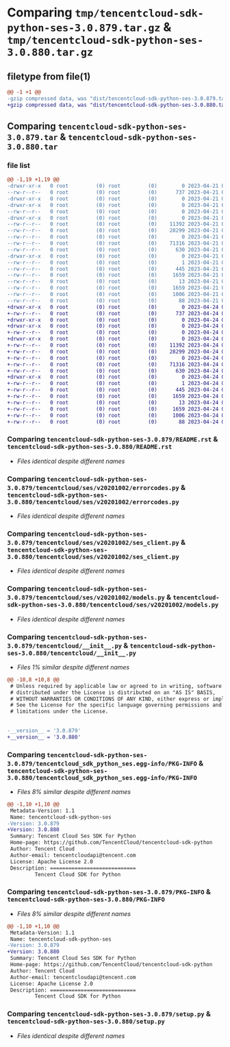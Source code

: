 # Comparing `tmp/tencentcloud-sdk-python-ses-3.0.879.tar.gz` & `tmp/tencentcloud-sdk-python-ses-3.0.880.tar.gz`

## filetype from file(1)

```diff
@@ -1 +1 @@
-gzip compressed data, was "dist/tencentcloud-sdk-python-ses-3.0.879.tar", last modified: Fri Apr 21 00:58:54 2023, max compression
+gzip compressed data, was "dist/tencentcloud-sdk-python-ses-3.0.880.tar", last modified: Mon Apr 24 03:25:39 2023, max compression
```

## Comparing `tencentcloud-sdk-python-ses-3.0.879.tar` & `tencentcloud-sdk-python-ses-3.0.880.tar`

### file list

```diff
@@ -1,19 +1,19 @@
-drwxr-xr-x   0 root         (0) root         (0)        0 2023-04-21 00:58:54.000000 tencentcloud-sdk-python-ses-3.0.879/
--rw-r--r--   0 root         (0) root         (0)      737 2023-04-21 00:58:54.000000 tencentcloud-sdk-python-ses-3.0.879/README.rst
-drwxr-xr-x   0 root         (0) root         (0)        0 2023-04-21 00:58:54.000000 tencentcloud-sdk-python-ses-3.0.879/tencentcloud/
-drwxr-xr-x   0 root         (0) root         (0)        0 2023-04-21 00:58:54.000000 tencentcloud-sdk-python-ses-3.0.879/tencentcloud/ses/
--rw-r--r--   0 root         (0) root         (0)        0 2023-04-21 00:58:54.000000 tencentcloud-sdk-python-ses-3.0.879/tencentcloud/ses/__init__.py
-drwxr-xr-x   0 root         (0) root         (0)        0 2023-04-21 00:58:54.000000 tencentcloud-sdk-python-ses-3.0.879/tencentcloud/ses/v20201002/
--rw-r--r--   0 root         (0) root         (0)    11392 2023-04-21 00:58:54.000000 tencentcloud-sdk-python-ses-3.0.879/tencentcloud/ses/v20201002/errorcodes.py
--rw-r--r--   0 root         (0) root         (0)    28299 2023-04-21 00:58:54.000000 tencentcloud-sdk-python-ses-3.0.879/tencentcloud/ses/v20201002/ses_client.py
--rw-r--r--   0 root         (0) root         (0)        0 2023-04-21 00:58:54.000000 tencentcloud-sdk-python-ses-3.0.879/tencentcloud/ses/v20201002/__init__.py
--rw-r--r--   0 root         (0) root         (0)    71316 2023-04-21 00:58:54.000000 tencentcloud-sdk-python-ses-3.0.879/tencentcloud/ses/v20201002/models.py
--rw-r--r--   0 root         (0) root         (0)      630 2023-04-21 00:58:54.000000 tencentcloud-sdk-python-ses-3.0.879/tencentcloud/__init__.py
-drwxr-xr-x   0 root         (0) root         (0)        0 2023-04-21 00:58:54.000000 tencentcloud-sdk-python-ses-3.0.879/tencentcloud_sdk_python_ses.egg-info/
--rw-r--r--   0 root         (0) root         (0)        1 2023-04-21 00:58:54.000000 tencentcloud-sdk-python-ses-3.0.879/tencentcloud_sdk_python_ses.egg-info/dependency_links.txt
--rw-r--r--   0 root         (0) root         (0)      445 2023-04-21 00:58:54.000000 tencentcloud-sdk-python-ses-3.0.879/tencentcloud_sdk_python_ses.egg-info/SOURCES.txt
--rw-r--r--   0 root         (0) root         (0)     1659 2023-04-21 00:58:54.000000 tencentcloud-sdk-python-ses-3.0.879/tencentcloud_sdk_python_ses.egg-info/PKG-INFO
--rw-r--r--   0 root         (0) root         (0)       13 2023-04-21 00:58:54.000000 tencentcloud-sdk-python-ses-3.0.879/tencentcloud_sdk_python_ses.egg-info/top_level.txt
--rw-r--r--   0 root         (0) root         (0)     1659 2023-04-21 00:58:54.000000 tencentcloud-sdk-python-ses-3.0.879/PKG-INFO
--rw-r--r--   0 root         (0) root         (0)     1006 2023-04-21 00:58:54.000000 tencentcloud-sdk-python-ses-3.0.879/setup.py
--rw-r--r--   0 root         (0) root         (0)       88 2023-04-21 00:58:54.000000 tencentcloud-sdk-python-ses-3.0.879/setup.cfg
+drwxr-xr-x   0 root         (0) root         (0)        0 2023-04-24 03:25:39.000000 tencentcloud-sdk-python-ses-3.0.880/
+-rw-r--r--   0 root         (0) root         (0)      737 2023-04-24 03:25:39.000000 tencentcloud-sdk-python-ses-3.0.880/README.rst
+drwxr-xr-x   0 root         (0) root         (0)        0 2023-04-24 03:25:39.000000 tencentcloud-sdk-python-ses-3.0.880/tencentcloud/
+drwxr-xr-x   0 root         (0) root         (0)        0 2023-04-24 03:25:39.000000 tencentcloud-sdk-python-ses-3.0.880/tencentcloud/ses/
+-rw-r--r--   0 root         (0) root         (0)        0 2023-04-24 03:25:39.000000 tencentcloud-sdk-python-ses-3.0.880/tencentcloud/ses/__init__.py
+drwxr-xr-x   0 root         (0) root         (0)        0 2023-04-24 03:25:39.000000 tencentcloud-sdk-python-ses-3.0.880/tencentcloud/ses/v20201002/
+-rw-r--r--   0 root         (0) root         (0)    11392 2023-04-24 03:25:39.000000 tencentcloud-sdk-python-ses-3.0.880/tencentcloud/ses/v20201002/errorcodes.py
+-rw-r--r--   0 root         (0) root         (0)    28299 2023-04-24 03:25:39.000000 tencentcloud-sdk-python-ses-3.0.880/tencentcloud/ses/v20201002/ses_client.py
+-rw-r--r--   0 root         (0) root         (0)        0 2023-04-24 03:25:39.000000 tencentcloud-sdk-python-ses-3.0.880/tencentcloud/ses/v20201002/__init__.py
+-rw-r--r--   0 root         (0) root         (0)    71316 2023-04-24 03:25:39.000000 tencentcloud-sdk-python-ses-3.0.880/tencentcloud/ses/v20201002/models.py
+-rw-r--r--   0 root         (0) root         (0)      630 2023-04-24 03:25:39.000000 tencentcloud-sdk-python-ses-3.0.880/tencentcloud/__init__.py
+drwxr-xr-x   0 root         (0) root         (0)        0 2023-04-24 03:25:39.000000 tencentcloud-sdk-python-ses-3.0.880/tencentcloud_sdk_python_ses.egg-info/
+-rw-r--r--   0 root         (0) root         (0)        1 2023-04-24 03:25:39.000000 tencentcloud-sdk-python-ses-3.0.880/tencentcloud_sdk_python_ses.egg-info/dependency_links.txt
+-rw-r--r--   0 root         (0) root         (0)      445 2023-04-24 03:25:39.000000 tencentcloud-sdk-python-ses-3.0.880/tencentcloud_sdk_python_ses.egg-info/SOURCES.txt
+-rw-r--r--   0 root         (0) root         (0)     1659 2023-04-24 03:25:39.000000 tencentcloud-sdk-python-ses-3.0.880/tencentcloud_sdk_python_ses.egg-info/PKG-INFO
+-rw-r--r--   0 root         (0) root         (0)       13 2023-04-24 03:25:39.000000 tencentcloud-sdk-python-ses-3.0.880/tencentcloud_sdk_python_ses.egg-info/top_level.txt
+-rw-r--r--   0 root         (0) root         (0)     1659 2023-04-24 03:25:39.000000 tencentcloud-sdk-python-ses-3.0.880/PKG-INFO
+-rw-r--r--   0 root         (0) root         (0)     1006 2023-04-24 03:25:39.000000 tencentcloud-sdk-python-ses-3.0.880/setup.py
+-rw-r--r--   0 root         (0) root         (0)       88 2023-04-24 03:25:39.000000 tencentcloud-sdk-python-ses-3.0.880/setup.cfg
```

### Comparing `tencentcloud-sdk-python-ses-3.0.879/README.rst` & `tencentcloud-sdk-python-ses-3.0.880/README.rst`

 * *Files identical despite different names*

### Comparing `tencentcloud-sdk-python-ses-3.0.879/tencentcloud/ses/v20201002/errorcodes.py` & `tencentcloud-sdk-python-ses-3.0.880/tencentcloud/ses/v20201002/errorcodes.py`

 * *Files identical despite different names*

### Comparing `tencentcloud-sdk-python-ses-3.0.879/tencentcloud/ses/v20201002/ses_client.py` & `tencentcloud-sdk-python-ses-3.0.880/tencentcloud/ses/v20201002/ses_client.py`

 * *Files identical despite different names*

### Comparing `tencentcloud-sdk-python-ses-3.0.879/tencentcloud/ses/v20201002/models.py` & `tencentcloud-sdk-python-ses-3.0.880/tencentcloud/ses/v20201002/models.py`

 * *Files identical despite different names*

### Comparing `tencentcloud-sdk-python-ses-3.0.879/tencentcloud/__init__.py` & `tencentcloud-sdk-python-ses-3.0.880/tencentcloud/__init__.py`

 * *Files 1% similar despite different names*

```diff
@@ -10,8 +10,8 @@
 # Unless required by applicable law or agreed to in writing, software
 # distributed under the License is distributed on an "AS IS" BASIS,
 # WITHOUT WARRANTIES OR CONDITIONS OF ANY KIND, either express or implied.
 # See the License for the specific language governing permissions and
 # limitations under the License.
 
 
-__version__ = '3.0.879'
+__version__ = '3.0.880'
```

### Comparing `tencentcloud-sdk-python-ses-3.0.879/tencentcloud_sdk_python_ses.egg-info/PKG-INFO` & `tencentcloud-sdk-python-ses-3.0.880/tencentcloud_sdk_python_ses.egg-info/PKG-INFO`

 * *Files 8% similar despite different names*

```diff
@@ -1,10 +1,10 @@
 Metadata-Version: 1.1
 Name: tencentcloud-sdk-python-ses
-Version: 3.0.879
+Version: 3.0.880
 Summary: Tencent Cloud Ses SDK for Python
 Home-page: https://github.com/TencentCloud/tencentcloud-sdk-python
 Author: Tencent Cloud
 Author-email: tencentcloudapi@tencent.com
 License: Apache License 2.0
 Description: ============================
         Tencent Cloud SDK for Python
```

### Comparing `tencentcloud-sdk-python-ses-3.0.879/PKG-INFO` & `tencentcloud-sdk-python-ses-3.0.880/PKG-INFO`

 * *Files 8% similar despite different names*

```diff
@@ -1,10 +1,10 @@
 Metadata-Version: 1.1
 Name: tencentcloud-sdk-python-ses
-Version: 3.0.879
+Version: 3.0.880
 Summary: Tencent Cloud Ses SDK for Python
 Home-page: https://github.com/TencentCloud/tencentcloud-sdk-python
 Author: Tencent Cloud
 Author-email: tencentcloudapi@tencent.com
 License: Apache License 2.0
 Description: ============================
         Tencent Cloud SDK for Python
```

### Comparing `tencentcloud-sdk-python-ses-3.0.879/setup.py` & `tencentcloud-sdk-python-ses-3.0.880/setup.py`

 * *Files identical despite different names*

